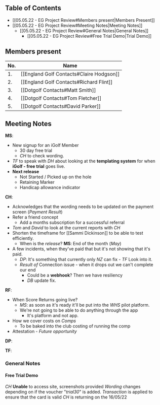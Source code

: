 
## Table of Contents 
- [[05.05.22 - EG Project Review#Members present|Members Present]]
- [[05.05.22 - EG Project Review#Meeting Notes|Meeting Notes]]
	-  [[05.05.22 - EG Project Review#General Notes|General Notes]]
		- [[05.05.22 - EG Project Review#Free Trial Demo|Trial Demo]]

## Members present
| No.  | Name | 
| ----  | ----- |
| 1.  | [[England Golf Contacts#Claire Hodgson]] | 
| 2. | [[England Golf Contacts#Richard Flint]] |
| 3. | [[Dotgolf Contacts#Matt Smith]] |
| 4.  | [[Dotgolf Contacts#Tom Fletcher]] | 
| 5.  | [[Dotgolf Contacts#David Parker]] | 


## Meeting Notes

**MS**:
- New signup for an iGolf Member
	- 30 day free trial
	- *CH* to check wording.
- _TF_ to speak with _DH_ about looking at the **templating system** for when **iGolf - free trial** goes live.
- **Next release**
	- Not Started / Picked up on the hole
	- Retaining Marker
	- Handicap allowance indicator

**CH**: 
- Acknowledges that the wording needs to be updated on the payment screen (_Payment Result_)
- Refer a friend concept
	- Add a months subscription for a successful referral
- _Tom_ and _David_ to look at the current reports with _CH_ 
- Shorten the timeframe for [[Sammi Dickinson]] to be able to test efficiently. 
	- When is the _release_? **MS**: End of the month (_May_)
- A few incidents, when they've paid that but it's not showing that it's paid.
	- _DP_: It's something that currently only _NZ_ can fix - _TF_ Look into it.
	- _Result of_ Connection issue - when it drops out we can't complete our end
		- Could be a **webhook**? Then we have resiliency
		- _DB_ update fix. 

**RF**: 
- When Score Returns going live?
	- _MS_: as soon as it's ready it'll be put into the _WHS_ pilot platform.
	- We're not going to be able to do anything through the app
		- It's platform and not app.
- How we cover costs on _Comps_
	- To be baked into the club costing of running the comp
- Attestation - _Future opportunity_  

**DP**:

**TF**:

### General Notes
#### Free Trial Demo
_CH_ **Unable** to access site, screenshots provided
_Wording_ changes depending on if the voucher "_trial30_" is added.
_Transaction_ is applied to ensure that the card is valid
_CH_ is returning on the 16/05/22